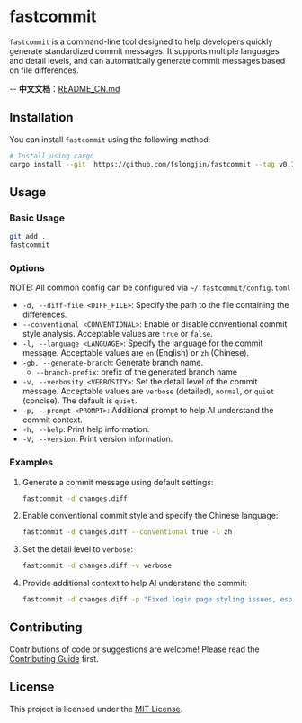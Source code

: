 # fastcommit

`fastcommit` is a command-line tool designed to help developers quickly generate standardized commit messages. It supports multiple languages and detail levels, and can automatically generate commit messages based on file differences.

-- **中文文档**：[README_CN.md](README_CN.md)

## Installation

You can install `fastcommit` using the following method:

```bash
# Install using cargo
cargo install --git  https://github.com/fslongjin/fastcommit --tag v0.1.6
```

## Usage

### Basic Usage

```bash
git add .
fastcommit
```

### Options

NOTE: All common config can be configured via `~/.fastcommit/config.toml`

- `-d, --diff-file <DIFF_FILE>`: Specify the path to the file containing the differences.
- `--conventional <CONVENTIONAL>`: Enable or disable conventional commit style analysis. Acceptable values are `true` or `false`.
- `-l, --language <LANGUAGE>`: Specify the language for the commit message. Acceptable values are `en` (English) or `zh` (Chinese).
- `-gb, --generate-branch`: Generate branch name.
   - `--branch-prefix`: prefix of the generated branch name
- `-v, --verbosity <VERBOSITY>`: Set the detail level of the commit message. Acceptable values are `verbose` (detailed), `normal`, or `quiet` (concise). The default is `quiet`.
- `-p, --prompt <PROMPT>`: Additional prompt to help AI understand the commit context.
- `-h, --help`: Print help information.
- `-V, --version`: Print version information.

### Examples

1. Generate a commit message using default settings:

   ```bash
   fastcommit -d changes.diff
   ```

2. Enable conventional commit style and specify the Chinese language:

   ```bash
   fastcommit -d changes.diff --conventional true -l zh
   ```

3. Set the detail level to `verbose`:

   ```bash
   fastcommit -d changes.diff -v verbose
   ```

4. Provide additional context to help AI understand the commit:

   ```bash
   fastcommit -d changes.diff -p "Fixed login page styling issues, especially button alignment"
   ```

## Contributing

 Contributions of code or suggestions are welcome! Please read the [Contributing Guide](CONTRIBUTING.md) first.

## License

This project is licensed under the [MIT License](LICENSE).
